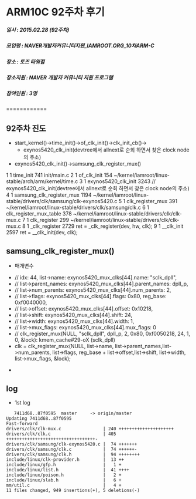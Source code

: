 # ARM10C 92주차 후기
##### 일시 : 2015.02.28 (92주차)
##### 모임명 : NAVER개발자커뮤니티지원_IAMROOT.ORG_10차ARM-C
##### 장소 : 토즈 타워점
##### 장소지원 : NAVER 개발자 커뮤니티 지원 프로그램
##### 참여인원 :  3명
============

## 92주차 진도
* start_kernel()->time_init()->of_clk_init()->clk_init_cb()->
  - exynos5420_clk_init(devtree에서 allnext로 순회 하면서 찾은 clock node의 주소)
* exynos5420_clk_init()->samsung_clk_register_mux()

 1  1 time_init         741  init/main.c
 2  1 of_clk_init       154  ~/kernel/iamroot/linux-stable/arch/arm/kernel/time.c
 3  1 exynos5420_clk_init  3243  // exynos5420_clk_init(devtree에서 allnext로 순회 하면서 찾은 clock node의 주소)
 4  1 samsung_clk_register_mux  1194  ~/kernel/iamroot/linux-stable/drivers/clk/samsung/clk-exynos5420.c
 5  1 clk_register_mux   391  ~/kernel/iamroot/linux-stable/drivers/clk/samsung/clk.c
 6  1 clk_register_mux_table   378  ~/kernel/iamroot/linux-stable/drivers/clk/clk-mux.c
 7  1 clk_register      299  ~/kernel/iamroot/linux-stable/drivers/clk/clk-mux.c
 8  1 _clk_register    2729  ret = _clk_register(dev, hw, clk);
 9  1 __clk_init       2597  ret = __clk_init(dev, clk);
 
## samsung_clk_register_mux()
* 매개변수
 - // idx: 44, list->name: exynos5420_mux_clks[44].name: "sclk_dpll",
 - // list->parent_names: exynos5420_mux_clks[44].parent_names: dpll_p,
 - // list->num_parents: exynos5420_mux_clks[44].num_parents: 2,
 - // list->flags: exynos5420_mux_clks[44].flags: 0x80, reg_base: 0xf0040000,
 - // list->offset: exynos5420_mux_clks[44].offset: 0x10218,
 - // list->shift: exynos5420_mux_clks[44].shift: 24,
 - // list->width: exynos5420_mux_clks[44].width: 1,
 - // list->mux_flags: exynos5420_mux_clks[44].mux_flags: 0
 - // clk_register_mux(NULL, "sclk_dpll", dpll_p, 2, 0x80, 0xf0050218, 24, 1, 0, &lock): kmem_cache#29-oX (sclk_dpll)
 - clk = clk_register_mux(NULL, list->name, list->parent_names,list->num_parents, list->flags, reg_base + list->offset,list->shift, list->width, list->mux_flags, &lock);

* 
## log
* 1st log

```
   7411d68..87f0595  master     -> origin/master
Updating 7411d68..87f0595
Fast-forward
drivers/clk/clk-mux.c                | 240 +++++++++++++++++++++
drivers/clk/clk.c                    | 405 ++++++++++++++++++++++++++++++++++-
drivers/clk/samsung/clk-exynos5420.c |  74 +++++++
drivers/clk/samsung/clk.c            |  74 ++++++-
drivers/clk/samsung/clk.h            |  94 ++++++++
include/linux/clk-provider.h         |  13 ++
include/linux/gfp.h                  |   1 +
include/linux/list.h                 |  41 ++++
include/linux/poison.h               |   2 +
include/linux/slab.h                 |   6 +
mm/util.c                            |   4 +
11 files changed, 949 insertions(+), 5 deletions(-)
```
